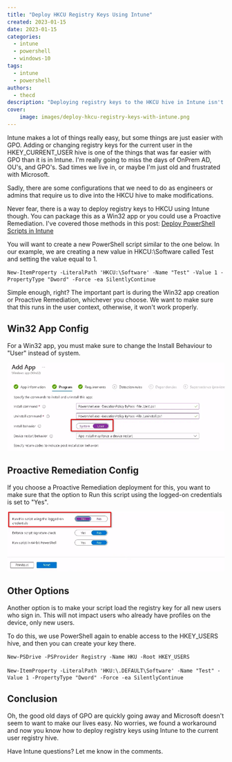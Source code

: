 ```yaml
---
title: "Deploy HKCU Registry Keys Using Intune"
created: 2023-01-15
date: 2023-01-15
categories: 
  - intune
  - powershell
  - windows-10
tags: 
  - intune
  - powershell
authors: 
  - thecd
description: "Deploying registry keys to the HKCU hive in Intune isn't straightforward. This guide will show you how to deploy keys to the current user hive."
cover:
    image: images/deploy-hkcu-registry-keys-with-intune.png
---
```


Intune makes a lot of things really easy, but some things are just easier with GPO. Adding or changing registry keys for the current user in the HKEY\_CURRENT\_USER hive is one of the things that was far easier with GPO than it is in Intune. I'm really going to miss the days of OnPrem AD, OU's, and GPO's. Sad times we live in, or maybe I'm just old and frustrated with Microsoft.

Sadly, there are some configurations that we need to do as engineers or admins that require us to dive into the HKCU hive to make modifications.

Never fear, there is a way to deploy registry keys to HKCU using Intune though. You can package this as a Win32 app or you could use a Proactive Remediation. I've covered those methods in this post: [Deploy PowerShell Scripts in Intune](https://credibledev.com/powershell-scripts-in-intune/)

You will want to create a new PowerShell script similar to the one below. In our example, we are creating a new value in HKCU:\\Software called Test and setting the value equal to 1.

```
New-ItemProperty -LiteralPath 'HKCU:\Software' -Name "Test" -Value 1 -PropertyType "Dword" -Force -ea SilentlyContinue
```

Simple enough, right? The important part is during the Win32 app creation or Proactive Remediation, whichever you choose. We want to make sure that this runs in the user context, otherwise, it won't work properly.

## Win32 App Config

For a Win32 app, you must make sure to change the Install Behaviour to "User" instead of system.

![deploy registry key intune win32 app](images/image-55.png)

## Proactive Remediation Config

If you choose a Proactive Remediation deployment for this, you want to make sure that the option to Run this script using the logged-on credentials is set to "Yes".

![deploy registry key intune proactive remediation](images/image-56.png)

## Other Options

Another option is to make your script load the registry key for all new users who sign in. This will not impact users who already have profiles on the device, only new users.

To do this, we use PowerShell again to enable access to the HKEY\_USERS hive, and then you can create your key there.

```
New-PSDrive -PSProvider Registry -Name HKU -Root HKEY_USERS

New-ItemProperty -LiteralPath 'HKU:\.DEFAULT\Software' -Name "Test" -Value 1 -PropertyType "Dword" -Force -ea SilentlyContinue
```

## Conclusion

Oh, the good old days of GPO are quickly going away and Microsoft doesn't seem to want to make our lives easy. No worries, we found a workaround and now you know how to deploy registry keys using Intune to the current user registry hive.

Have Intune questions? Let me know in the comments.
